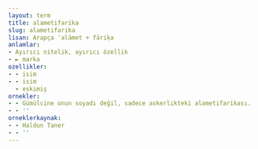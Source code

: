 ```yaml
---
layout: term
title: alametifarika
slug: alametifarika
lisan: Arapça ʿalāmet + fāriḳa
anlamlar:
- Ayırıcı nitelik, ayırıcı özellik
- ► marka
ozellikler:
- - isim
- - isim
  - eskimiş
ornekler:
- - Gümülcine onun soyadı değil, sadece askerlikteki alametifarikası.
- - ''
orneklerkaynak:
- - Haldun Taner
- - ''
---
```

